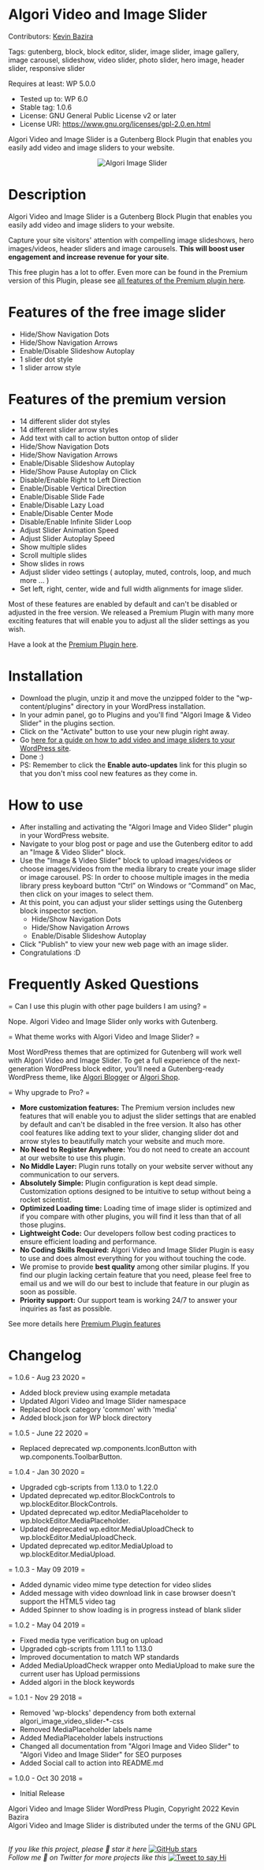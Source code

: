 # Algori Video and Image Slider

Contributors: [Kevin Bazira](http://kevinbazira.com)

Tags: gutenberg, block, block editor, slider, image slider, image gallery, image carousel, slideshow, video slider, photo slider, hero image, header slider, responsive slider

Requires at least: WP 5.0.0
* Tested up to: WP 6.0
* Stable tag: 1.0.6
* License: GNU General Public License v2 or later
* License URI: https://www.gnu.org/licenses/gpl-2.0.en.html

Algori Video and Image Slider is a Gutenberg Block Plugin that enables you easily add video and image sliders to your website.

<p align="center">
  <img src="http://kevinbazira.com/images/articles/algori-image-and-video-slider-pro-for-wordpress-gutenberg.jpg" alt="Algori Image Slider">
</p>

# Description 

Algori Video and Image Slider is a Gutenberg Block Plugin that enables you easily add video and image sliders to your website. 

Capture your site visitors' attention with compelling image slideshows, hero images/videos, header sliders and image carousels. **This will boost user engagement and increase revenue for your site**.

This free plugin has a lot to offer. Even more can be found in the Premium version of this Plugin, please see [all features of the Premium plugin here](http://www.kevinbazira.com/blog/article/algori-image-and-video-slider-pro-for-wordpress-gutenberg#features).

# Features of the free image slider

* Hide/Show Navigation Dots
* Hide/Show Navigation Arrows
* Enable/Disable Slideshow Autoplay
* 1 slider dot style
* 1 slider arrow style

# Features of the premium version

* 14 different slider dot styles
* 14 different slider arrow styles
* Add text with call to action button ontop of slider
* Hide/Show Navigation Dots
* Hide/Show Navigation Arrows
* Enable/Disable Slideshow Autoplay
* Hide/Show Pause Autoplay on Click
* Disable/Enable Right to Left Direction
* Enable/Disable Vertical Direction
* Enable/Disable Slide Fade
* Enable/Disable Lazy Load
* Enable/Disable Center Mode
* Disable/Enable Infinite Slider Loop
* Adjust Slider Animation Speed
* Adjust Slider Autoplay Speed
* Show multiple slides
* Scroll multiple slides
* Show slides in rows
* Adjust slider video settings ( autoplay, muted, controls, loop, and much more ... )
* Set left, right, center, wide and full width alignments for image slider.

Most of these features are enabled by default and can't be disabled or adjusted in the free version. We released a Premium Plugin with many more exciting features that will enable you to adjust all the slider settings as you wish.

Have a look at the [Premium Plugin here](https://codecanyon.net/item/algori-image-and-video-slider-pro-for-wordpress-gutenberg/22818690).

# Installation

* Download the plugin, unzip it and move the unzipped folder to the "wp-content/plugins" directory in your WordPress installation.
* In your admin panel, go to Plugins and you'll find "Algori Image & Video Slider" in the plugins section.
* Click on the "Activate" button to use your new plugin right away.
* Go [here for a guide on how to add video and image sliders to your WordPress site](http://www.kevinbazira.com/blog/article/algori-image-and-video-slider-pro-for-wordpress-gutenberg#documentation).
* Done :)
* PS: Remember to click the **Enable auto-updates** link for this plugin so that you don't miss cool new features as they come in.

# How to use 

* After installing and activating the "Algori Image and Video Slider" plugin in your WordPress website.
* Navigate to your blog post or page and use the Gutenberg editor to add an "Image & Video Slider" block.
* Use the "Image & Video Slider" block to upload images/videos or choose images/videos from the media library to create your image slider or image carousel.
  PS: In order to choose multiple images in the media library press keyboard button “Ctrl” on Windows or “Command” on Mac, then click on your images to select them.
* At this point, you can adjust your slider settings using the Gutenberg block inspector section.
	- Hide/Show Navigation Dots
	- Hide/Show Navigation Arrows
	- Enable/Disable Slideshow Autoplay
* Click "Publish" to view your new web page with an image slider.
* Congratulations :D

# Frequently Asked Questions

= Can I use this plugin with other page builders I am using? =

Nope. Algori Video and Image Slider only works with Gutenberg.

= What theme works with Algori Video and Image Slider? =

Most WordPress themes that are optimized for Gutenberg will work well with Algori Video and Image Slider. To get a full experience of the next-generation WordPress block editor, you’ll need a Gutenberg-ready WordPress theme, like [Algori Blogger](https://wordpress.org/themes/algori-blogger/) or [Algori Shop](https://wordpress.org/themes/algori-shop/).

= Why upgrade to Pro? =

* **More customization features:** The Premium version includes new features that will enable you to adjust the slider settings that are enabled by default and can't be disabled in the free version. It also has other cool features like adding text to your slider, changing slider dot and arrow styles to beautifully match your website and much more.
* **No Need to Register Anywhere:** You do not need to create an account at our website to use this plugin.
* **No Middle Layer:** Plugin runs totally on your website server without any communication to our servers.
* **Absolutely Simple:** Plugin configuration is kept dead simple. Customization options designed to be intuitive to setup without being a rocket scientist.
* **Optimized Loading time:** Loading time of image slider is optimized and if you compare with other plugins, you will find it less than that of all those plugins.
* **Lightweight Code:** Our developers follow best coding practices to ensure efficient loading and performance.
* **No Coding Skills Required:** Algori Video and Image Slider Plugin is easy to use and does almost everything for you without touching the code.
* We promise to provide **best quality** among other similar plugins. If you find our plugin lacking certain feature that you need, please feel free to email us and we will do our best to include that feature in our plugin as soon as possible.
* **Priority support:** Our support team is working 24/7 to answer your inquiries as fast as possible.

See more details here [Premium Plugin features](http://www.kevinbazira.com/blog/article/algori-image-and-video-slider-pro-for-wordpress-gutenberg)

# Changelog

= 1.0.6 - Aug 23 2020 =
* Added block preview using example metadata
* Updated Algori Video and Image Slider namespace
* Replaced block category 'common' with 'media'
* Added block.json for WP block directory

= 1.0.5 - June 22 2020 =
* Replaced deprecated wp.components.IconButton with wp.components.ToolbarButton.

= 1.0.4 - Jan 30 2020 =
* Upgraded cgb-scripts from 1.13.0 to 1.22.0
* Updated deprecated wp.editor.BlockControls to wp.blockEditor.BlockControls.
* Updated deprecated wp.editor.MediaPlaceholder to wp.blockEditor.MediaPlaceholder.
* Updated deprecated wp.editor.MediaUploadCheck to wp.blockEditor.MediaUploadCheck.
* Updated deprecated wp.editor.MediaUpload to wp.blockEditor.MediaUpload.

= 1.0.3 - May 09 2019 =
* Added dynamic video mime type detection for video slides
* Added message with video download link in case browser doesn't support the HTML5 video tag
* Added Spinner to show loading is in progress instead of blank slider

= 1.0.2 - May 04 2019 =
* Fixed media type verification bug on upload
* Upgraded cgb-scripts from 1.11.1 to 1.13.0
* Improved documentation to match WP standards
* Added MediaUploadCheck wrapper onto MediaUpload to make sure the current user has Upload permissions
* Added algori in the block keywords

= 1.0.1 - Nov 29 2018 =
* Removed 'wp-blocks' dependency from both external algori_image_video_slider-*-css
* Removed MediaPlaceholder labels name
* Added MediaPlaceholder labels instructions
* Changed all documentation from "Algori Image and Video Slider" to "Algori Video and Image Slider" for SEO purposes
* Added Social call to action into README.md

= 1.0.0 - Oct 30 2018 =
* Initial Release

Algori Video and Image Slider WordPress Plugin, Copyright 2022 Kevin Bazira<br/>
Algori Video and Image Slider is distributed under the terms of the GNU GPL<br/><br/>


_If you like this project, please 🌟 star it here_ [![GitHub stars](https://img.shields.io/github/stars/kevinbazira/algori-image-and-video-slider-lite.svg?label=Stars&style=social)](https://github.com/kevinbazira/algori-image-and-video-slider-lite)
<br/>
_Follow me 👋 on Twitter for more projects like this_ [![Tweet to say Hi](https://img.shields.io/twitter/follow/kevinbazira.svg?style=social&label=Tweet%20@kevinbazira)](https://twitter.com/kevinbazira/)


